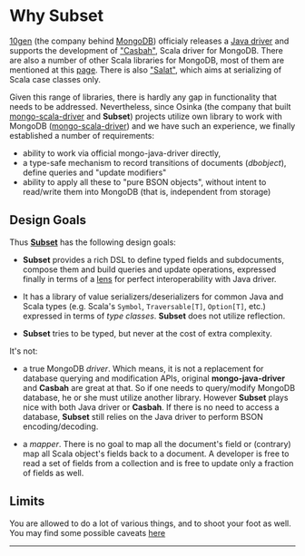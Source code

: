 # Why Subset

[10gen](http://www.10gen.com/) (the company behind
[MongoDB](http://www.mongodb.org/)) officialy releases a
[Java driver](http://www.mongodb.org/display/DOCS/Java+Language+Center)
and supports the development of
["Casbah"](https://github.com/mongodb/casbah), Scala driver for
MongoDB. There are also a number of other Scala libraries for MongoDB,
most of them are mentioned at this
[page](http://www.mongodb.org/display/DOCS/Scala+Language+Center). There
is also ["Salat"](https://github.com/novus/salat), which aims at
serializing of Scala case classes only.

Given this range of libraries, there is hardly any gap in
functionality that needs to be addressed. Nevertheless, since Osinka
(the company that built
[mongo-scala-driver](https://github.com/osinka/mongo-scala-driver) and
**Subset**) projects utilize own library to work with MongoDB
([mongo-scala-driver](https://github.com/osinka/mongo-scala-driver))
and we have such an experience, we finally established a number of
requirements:

* ability to work via official mongo-java-driver directly,
* a type-safe mechanism to record transitions of documents
  ($dbobject$), define queries and "update modifiers"
* ability to apply all these to "pure BSON objects", without intent to
  read/write them into MongoDB (that is, independent from storage)

## Design Goals

Thus [__Subset__](https://github.com/osinka/subset) has the following
design goals:

* __Subset__ provides a rich DSL to define typed fields and
  subdocuments, compose them and build queries and update
  operations, expressed finally in terms of a
  [lens]($siteBaseUrl$/Lens.html) for perfect interoperability with
  Java driver.

* It has a library of value serializers/deserializers for common Java
  and Scala types (e.g. Scala's `Symbol`, `Traversable[T]`,
  `Option[T]`, etc.) expressed in terms of _type classes_. **Subset**
  does not utilize reflection.

* __Subset__ tries to be typed, but never at the cost of extra complexity.

It's not:

* a true MongoDB _driver_. Which means, it is not a replacement for
  database querying and modification APIs, original
  __mongo-java-driver__ and __Casbah__ are great at that. So if one
  needs to query/modify MongoDB database, he or she must utilize
  another library. However __Subset__ plays nice with both Java driver
  or __Casbah__. If there is no need to access a database, __Subset__
  still relies on the Java driver to perform BSON encoding/decoding.

* a _mapper_. There is no goal to map all the document's field or
  (contrary) map all Scala object's fields back to a document. A
  developer is free to read a set of fields from a collection and is
  free to update only a fraction of fields as well.

## Limits

You are allowed to do a lot of various things, and to shoot your foot as well. You may
find some possible caveats [here]($siteBaseUrl$/Caveats.html)

* * *
